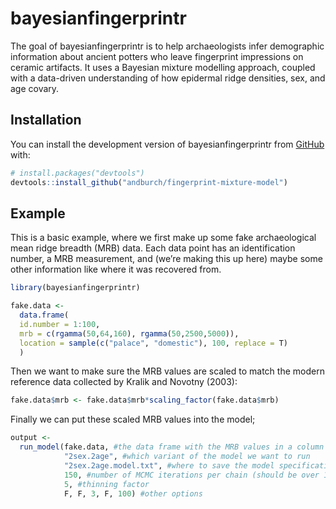 
<!-- README.md is generated from README.Rmd. Please edit that file -->

# bayesianfingerprintr

<!-- badges: start -->
<!-- badges: end -->

The goal of bayesianfingerprintr is to help archaeologists infer
demographic information about ancient potters who leave fingerprint
impressions on ceramic artifacts. It uses a Bayesian mixture modelling
approach, coupled with a data-driven understanding of how epidermal
ridge densities, sex, and age covary.

## Installation

You can install the development version of bayesianfingerprintr from
[GitHub](https://github.com/) with:

``` r
# install.packages("devtools")
devtools::install_github("andburch/fingerprint-mixture-model")
```

## Example

This is a basic example, where we first make up some fake archaeological
mean ridge breadth (MRB) data. Each data point has an identification
number, a MRB measurement, and (we’re making this up here) maybe some
other information like where it was recovered from.

``` r
library(bayesianfingerprintr)

fake.data <- 
  data.frame(
  id.number = 1:100,
  mrb = c(rgamma(50,64,160), rgamma(50,2500,5000)),
  location = sample(c("palace", "domestic"), 100, replace = T)
  )
```

Then we want to make sure the MRB values are scaled to match the modern
reference data collected by Kralik and Novotny (2003):

``` r
fake.data$mrb <- fake.data$mrb*scaling_factor(fake.data$mrb)
```

Finally we can put these scaled MRB values into the model;

``` r
output <- 
  run_model(fake.data, #the data frame with the MRB values in a column named `mrb`
            "2sex.2age", #which variant of the model we want to run
            "2sex.2age.model.txt", #where to save the model specifications
            150, #number of MCMC iterations per chain (should be over 150,000 normally)
            5, #thinning factor
            F, F, 3, F, 100) #other options
```

